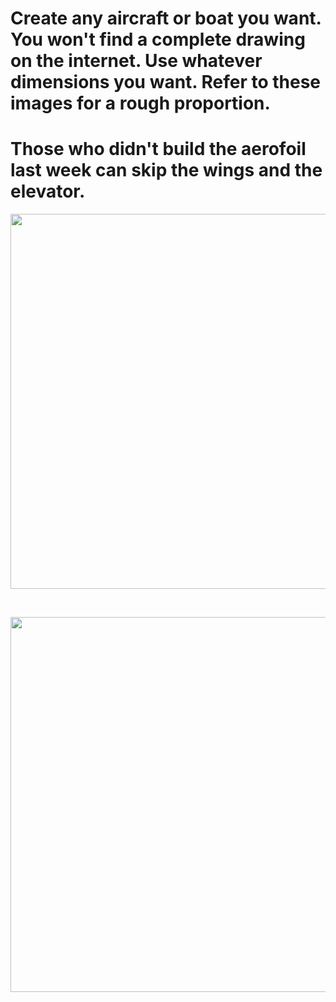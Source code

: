 # Create any aircraft or boat you want. You won't find a complete drawing on the internet. Use whatever dimensions you want. Refer to these images for a rough proportion. 
# Those who didn't build the aerofoil last week can skip the wings and the elevator.


<p align="center">
 <img  width="800" height="600" src="https://github.com/Robotics-Club-IIT-BHU/HDS-SummperCamp21/blob/main/media/Aircraft_digitalization_redesign.jpg">
 <p align="center">
 <i></i><br> 
</p>


<p align="center">
 <img  width="800" height="600" src="https://github.com/Robotics-Club-IIT-BHU/HDS-SummperCamp21/blob/main/media/depositphotos_184663730-stock-illustration-industrial-blueprint-of-airplane-vector.jpg">
 <p align="center">
 <i></i><br> 
</p>
